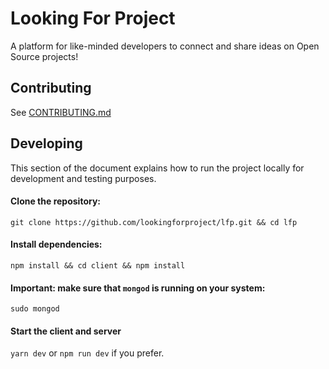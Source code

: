 # Looking For Project
A platform for like-minded developers to connect and share ideas on Open Source projects!

## Contributing
See [CONTRIBUTING.md](#)

## Developing
This section of the document explains how to run the project locally for development and testing purposes. 

#### Clone the repository:
`git clone https://github.com/lookingforproject/lfp.git && cd lfp`

#### Install dependencies:
`npm install && cd client && npm install`

#### Important: make sure that `mongod` is running on your system:

`sudo mongod`

#### Start the client and server

`yarn dev` or `npm run dev` if you prefer.